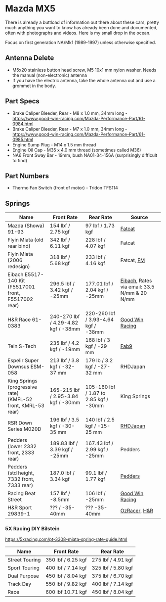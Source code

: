 # Mazda MX5

There is already a buttload of information out there about these cars, pretty much anything you want to know has already been done and documented, often with photographs and videos. Here is my small drop in the ocean.

Focus on first generation NA/Mk1 (1989-1997) unless otherwise specified.

## Antenna Delete

* M5x20 stainless button head screw, M5 10x1 mm nylon washer. Needs the manual (non-electronic) antenna
* If you have the electric antenna, take the whole antenna out and use a grommet in the body.

## Part Specs

* Brake Caliper Bleeder, Rear - M8 x 1.0 mm, 34mm long - https://www.good-win-racing.com/Mazda-Performance-Part/61-0984.html
* Brake Caliper Bleeder, Rear - M7 x 1.0 mm, 34mm long - https://www.good-win-racing.com/Mazda-Performance-Part/61-0985.html
* Engine Sump Plug - M14 x 1.5 mm thread
* Engine Oil Cap - M35 x 4.0 mm thread (sometimes called M36)
* NA6 Front Sway Bar - 19mm, bush NA01-34-156A (surprisingly difficult to find)

## Part Numbers

* Thermo Fan Switch (front of motor) - Tridon TFS114

## Springs

| Name | Front Rate | Rear Rate | Source |
|------|------------|-----------|--------|
| Mazda (Showa) 91-93 | 154 lbf / 2.75 kgf | 97 lbf / 1.73 kgf | [Fatcat](https://web.archive.org/web/20130903094019/http://www.fatcatmotorsports.com/FRC_1_6NA/FCM_MSDS_1_6NA.htm) |
| Flyin Miata (old rear bind) | 342 lbf / 6.11 kgf | 228 lbf / 4.07 kgf | Fatcat |
| Flyin Miata (2006 redesign) | 318 lbf / 5.68 kgf | 233 lbf / 4.16 kgf | Fatcat, [FM](https://flyinmiata.com/products/na-flyin-miata-springs) |
| Eibach E5517-140 Kit<br>(F5517001 front, F5517002 rear) | 296.5 lbf / 3.42 kgf / -25mm | 177.01 lbf / 2.04 kgf / -25mm | [Eibach](https://www.eibachshop.co.uk/products/eibach-pro-kit-lowering-springs-e5517-140), Rates via email: 33.5 N/mm & 20 N/mm |
| H&R Race 61-0383 | 240-270 lbf / 4.29-4.82 kgf / -38mm | 220-260 lbf / 3.93-4.64 kgf / -38mm | [Good Win Racing](https://www.good-win-racing.com/Mazda-Performance-Part/61-0383.html) |
| Tein S-Tech | 235 lbf / 4.2 kgf / -19mm | 168 lbf / 3 kgf / -29 mm | [Fab9](https://fab9tuning.com/tein-lowering-springs/) |
| Espelir Super Downsus ESM-058 | 213 lbf / 3.8 kgf / -32-37 mm | 179 lb / 3.2 kgf / -27-32 mm | RHDJapan |
| King Springs (progressive rate)<br>(KMFL-52 front, KMRL-53 rear) | 165-215 lbf / 2.95-3.84 kgf / -30mm | 105-160 lbf / 1.87 to 2.85 kgf / -30mm | King Springs |
| RSR Down Series M020D | 196 lbf / 3.5 kgf / -30-35 mm | 140 lbf / 2.5 kgf / -15-25 mm | [RHDJapan](https://www.rhdjapan.com/rs-r-down-series-coil-spring-suspension-full-set-na6ce-na8c.html) |
| Pedders<br>(lower 2332 front, 2333 rear) | 189.83 lbf / 3.39 kgf / -25mm | 167.43 lbf / 2.99 kgf / -25mm | Pedders |
| Pedders<br>(std height, 7332 front, 7333 rear) | 187.0 lbf / 3.34 kgf | 99.1 lbf / 1.77 kgf | [Pedders](https://shop.pedders.com.au/v/mazda-mx-5-na-1-6-na6c-1989-1993-petrol-convertible/c/all) |
| Racing Beat Street | 157 lbf / -8.5mm | 106 lbf / -25mm | [Good Win Racing](https://www.good-win-racing.com/Mazda-Performance-Part/61-1664.html) |
| H&R Sport 29839-1 | ??? / -35-40mm | ??? -35-40mm | [OzRacer](https://www.ozracer.com.au/products/35mm-lowering-sport-springs-for-the-mazda-mx-5-na), [H&R](https://www.h-r.com/en/article/?articlenr=29839-1&datasuppliernr=5060)

### 5X Racing DIY Bilstein

https://5xracing.com/pt-3308-miata-spring-rate-guide.html

| Name | Front Rate | Rear Rate |
|------|------------|-----------|
| Street Touring | 350 lbf / 6.25 kgf | 275 lbf / 4.91 kgf |
| Sport Touring | 400 lbf / 7.14 kgf | 325 lbf / 5.80 kgf |
| Dual Purpose | 450 lbf / 8.04 kgf | 375 lbf / 6.70 kgf |
| Track Day | 550 lbf / 9.82 kgf | 400 lbf / 7.14 kgf |
| Race | 600 lbf 10.71 kgf | 450 lbf / 8.04 kgf |
